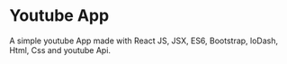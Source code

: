 # Youtube App
A simple youtube App made with React JS, JSX, ES6, Bootstrap, loDash, Html, Css and youtube Api.

